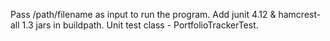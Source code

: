 Pass /path/filename as input to run the program. 
Add junit 4.12 & hamcrest-all 1.3 jars in buildpath.
Unit test class -  PortfolioTrackerTest.
